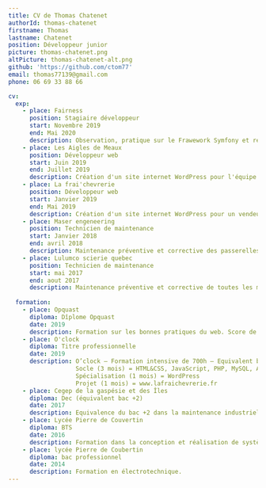 ```yaml
---
title: CV de Thomas Chatenet
authorId: thomas-chatenet
firstname: Thomas
lastname: Chatenet
position: Développeur junior
picture: thomas-chatenet.png
altPicture: thomas-chatenet-alt.png
github: 'https://github.com/ctom77'
email: thomas77139@gmail.com
phone: 06 69 33 88 66

cv:
  exp:
    - place: Fairness
      position: Stagiaire développeur
      start: Novembre 2019 
      end: Mai 2020
      description: Observation, pratique sur le Frawework Symfony et refonte du site principale de la coopérative avec le générateur de statique HUGO
    - place: Les Aigles de Meaux 
      position: Développeur web
      start: Juin 2019 
      end: Juillet 2019
      description: Création d'un site internet WordPress pour l'équipe de baseball des Aigles de Meaux.
    - place: La frai'chevrerie 
      position: Développeur web 
      start: Janvier 2019 
      end: Mai 2019
      description: Création d'un site internet WordPress pour un vendeur de fromage de chèvre.
    - place: Maser engeneering 
      position: Technicien de maintenance  
      start: Janvier 2018 
      end: avril 2018
      description: Maintenance préventive et corrective des passerelles aéroportuaires à l'aéroport de Paris Roissy Charles De Gaulle.
    - place: Lulumco scierie quebec 
      position: Technicien de maintenance  
      start: mai 2017 
      end: aout 2017
      description: Maintenance préventive et corrective de toutes les machines présentes dans la scierie. 
      
  formation:
    - place: Opquast
      diploma: Dîplome Opquast
      date: 2019
      description: Formation sur les bonnes pratiques du web. Score de 620 sur 1000.
    - place: O'clock
      diploma: Titre professionnelle
      date: 2019
      description: O’clock – Formation intensive de 700h – Equivalent bac +2
                   Socle (3 mois) = HTML&CSS, JavaScript, PHP, MySQL, AJAX
                   Spécialisation (1 mois) = WordPress
                   Projet (1 mois) = www.lafraichevrerie.fr
    - place: Cegep de la gaspésie et des Îles
      diploma: Dec (équivalent bac +2)
      date: 2017
      description: Equivalence du bac +2 dans la maintenance industrielle au Québec.
    - place: Lycée Pierre de Couvertin
      diploma: BTS
      date: 2016
      description: Formation dans la conception et réalisation de systèmes automatisés.
    - place: lycée Pierre de Coubertin
      diploma: bac professionnel 
      date: 2014
      description: Formation en électrotechnique.
---
```

